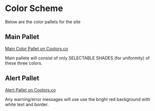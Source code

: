 # Color Scheme
Below are the color pallets for the site

Main Pallet
---
[Main Color Pallet on Coolors.co](https://coolors.co/ffffff-000000-b80000)

Main pallete will consist of only SELECTABLE SHADES (for uniformity) of these three colors.

Alert Pallet
---
[Alert Pallet on Coolors.co](https://coolors.co/ff0000-1369eb-b4cef8-eb9413-fae6c7-1fd415-b8f8b5-9a17e6-dfb5f8)

Any warning/error messages will use use the bright red background with white text and border.